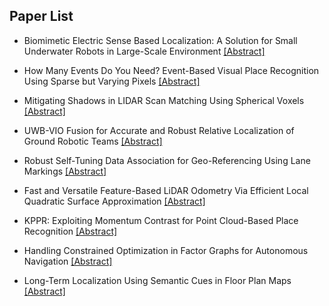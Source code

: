 ## Paper List

- Biomimetic Electric Sense Based Localization: A Solution for Small Underwater Robots in Large-Scale Environment
[[Abstract]](https://events.infovaya.com/presentation?id=92744)

- How Many Events Do You Need? Event-Based Visual Place Recognition Using Sparse but Varying Pixels
[[Abstract]](https://events.infovaya.com/presentation?id=92747)

- Mitigating Shadows in LIDAR Scan Matching Using Spherical Voxels
[[Abstract]](https://events.infovaya.com/presentation?id=92750)

- UWB-VIO Fusion for Accurate and Robust Relative Localization of Ground Robotic Teams
[[Abstract]](https://events.infovaya.com/presentation?id=92753)

- Robust Self-Tuning Data Association for Geo-Referencing Using Lane Markings
[[Abstract]](https://events.infovaya.com/presentation?id=92756)

- Fast and Versatile Feature-Based LiDAR Odometry Via Efficient Local Quadratic Surface Approximation
[[Abstract]](https://events.infovaya.com/presentation?id=92759)

- KPPR: Exploiting Momentum Contrast for Point Cloud-Based Place Recognition
[[Abstract]](https://events.infovaya.com/presentation?id=92762)

- Handling Constrained Optimization in Factor Graphs for Autonomous Navigation
[[Abstract]](https://events.infovaya.com/presentation?id=92765)

- Long-Term Localization Using Semantic Cues in Floor Plan Maps
[[Abstract]](https://events.infovaya.com/presentation?id=92768)


